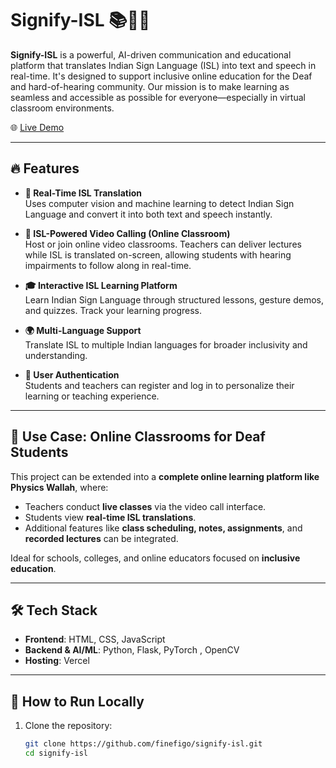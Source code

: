# Signify-ISL 📚🧏‍♂️

**Signify-ISL** is a powerful, AI-driven communication and educational platform that translates Indian Sign Language (ISL) into text and speech in real-time. It's designed to support inclusive online education for the Deaf and hard-of-hearing community. Our mission is to make learning as seamless and accessible as possible for everyone—especially in virtual classroom environments.

🌐 [Live Demo](https://signify-isl.vercel.app/)

---

## 🔥 Features

- **🧠 Real-Time ISL Translation**  
  Uses computer vision and machine learning to detect Indian Sign Language and convert it into both text and speech instantly.

- **🎥 ISL-Powered Video Calling (Online Classroom)**  
  Host or join online video classrooms. Teachers can deliver lectures while ISL is translated on-screen, allowing students with hearing impairments to follow along in real-time.

- **🎓 Interactive ISL Learning Platform**  
  Learn Indian Sign Language through structured lessons, gesture demos, and quizzes. Track your learning progress.

- **🌍 Multi-Language Support**  
  Translate ISL to multiple Indian languages for broader inclusivity and understanding.

- **🔐 User Authentication**  
  Students and teachers can register and log in to personalize their learning or teaching experience.

---

## 🏫 Use Case: Online Classrooms for Deaf Students

This project can be extended into a **complete online learning platform like Physics Wallah**, where:

- Teachers conduct **live classes** via the video call interface.
- Students view **real-time ISL translations**.
- Additional features like **class scheduling, notes, assignments**, and **recorded lectures** can be integrated.

Ideal for schools, colleges, and online educators focused on **inclusive education**.

---

## 🛠️ Tech Stack

- **Frontend**: HTML, CSS, JavaScript
- **Backend & AI/ML**: Python, Flask, PyTorch , OpenCV
- **Hosting**: Vercel

---

## 🚀 How to Run Locally

1. Clone the repository:
   ```bash
   git clone https://github.com/finefigo/signify-isl.git
   cd signify-isl

